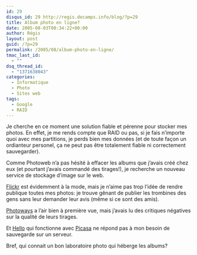 ```yaml
---
id: 29
disqus_id: 29 http://regis.decamps.info/blog/?p=29
title: Album photo en ligne?
date: 2005-08-03T00:34:22+00:00
author: Régis
layout: post
guid: /?p=29
permalink: /2005/08/album-photo-en-ligne/
tmac_last_id:
  - ""
dsq_thread_id:
  - "1371638043"
categories:
  - Informatique
  - Photo
  - Sites web
tags:
  - Google
  - RAID
---
```

Je cherche en ce moment une solution fiable et pérenne pour stocker mes photos. En effet, je me rends compte que RAID ou pas, si je fais n’importe quoi avec mes partitions, je perds bien mes données (et de toute façon un ordianteur personel, ça ne peut pas être totalement fiable ni correctement sauvegarder).

Comme Photoweb n’a pas hésité à effacer les albums que j’avais créé chez eux (et pourtant j’avais commandé des tirages!), je recherche un nouveau service de stockage d’image sur le web. 

[Flickr](http://www.flickr.com/) est évidemment à la mode, mais je n’aime pas trop l’idée de rendre publique toutes mes photos: je trouve gênant de publier les trombines des gens sans leur demander leur avis (même si ce sont des amis).

[Photoways](http://www.photoways.com) a l’air bien à première vue, mais j’avais lu des critiques négatives sur la qualité de leurs tirages.

Et [Hello](http://www.hello.com) qui fonctionne avec [Picasa](http://regisnews.blogspot.com/2005/07/picasa-fonctionne-aussi-sous-linux_31.html) ne répond pas à mon besoin de sauvegarde sur un serveur.

Bref, qui connait un bon laboratoire photo qui héberge les albums?
